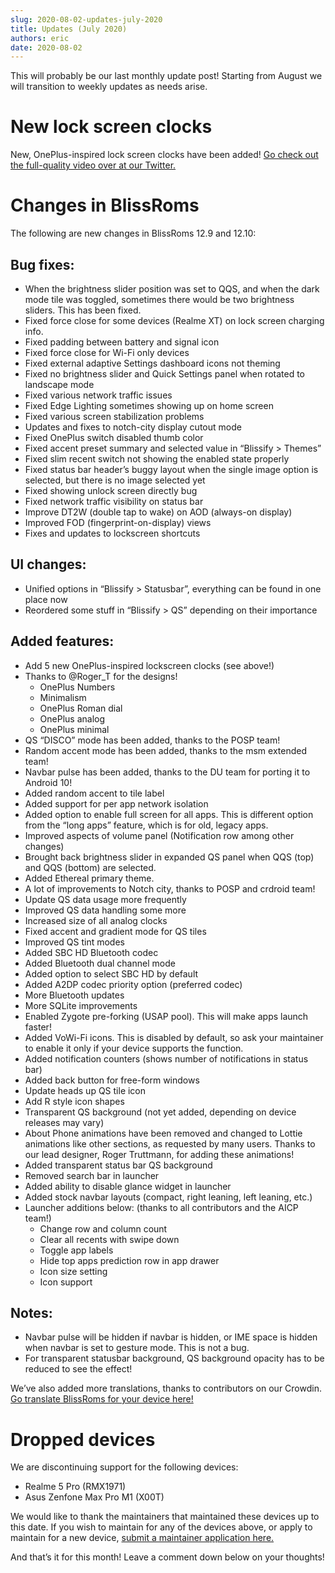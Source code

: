 ```yaml
---
slug: 2020-08-02-updates-july-2020
title: Updates (July 2020)
authors: eric
date: 2020-08-02
---
```


This will probably be our last monthly update post! Starting from August we will transition to weekly updates as needs arise.

# New lock screen clocks

New, OnePlus-inspired lock screen clocks have been added! [Go check out the full-quality video over at our Twitter.][twitter-video-link]

[twitter-video-link]: https://twitter.com/Bliss_ROMs/status/1284537875405565952

# Changes in BlissRoms

The following are new changes in BlissRoms 12.9 and 12.10:

## Bug fixes:

- When the brightness slider position was set to QQS, and when the dark mode tile was toggled, sometimes there would be two brightness sliders. This has been fixed.
- Fixed force close for some devices (Realme XT) on lock screen charging info.
- Fixed padding between battery and signal icon
- Fixed force close for Wi-Fi only devices
- Fixed external adaptive Settings dashboard icons not theming
- Fixed no brightness slider and Quick Settings panel when rotated to landscape mode
- Fixed various network traffic issues
- Fixed Edge Lighting sometimes showing up on home screen
- Fixed various screen stabilization problems
- Updates and fixes to notch-city display cutout mode
- Fixed OnePlus switch disabled thumb color
- Fixed accent preset summary and selected value in “Blissify > Themes”
- Fixed slim recent switch not showing the enabled state properly
- Fixed status bar header’s buggy layout when the single image option is selected, but there is no image selected yet
- Fixed showing unlock screen directly bug
- Fixed network traffic visibility on status bar
- Improve DT2W (double tap to wake) on AOD (always-on display)
- Improved FOD (fingerprint-on-display) views
- Fixes and updates to lockscreen shortcuts

## UI changes:

- Unified options in “Blissify > Statusbar”, everything can be found in one place now
- Reordered some stuff in “Blissify > QS” depending on their importance

## Added features:

- Add 5 new OnePlus-inspired lockscreen clocks (see above!)
- Thanks to @Roger_T for the designs!
    - OnePlus Numbers
    - Minimalism
    - OnePlus Roman dial
    - OnePlus analog
    - OnePlus minimal
- QS “DISCO” mode has been added, thanks to the POSP team!
- Random accent mode has been added, thanks to the msm extended team!
- Navbar pulse has been added, thanks to the DU team for porting it to Android 10!
- Added random accent to tile label
- Added support for per app network isolation
- Added option to enable full screen for all apps. This is different option from the “long apps” feature, which is for old, legacy apps.
- Improved aspects of volume panel (Notification row among other changes)
- Brought back brightness slider in expanded QS panel when QQS (top) and QQS (bottom) are selected.
- Added Ethereal primary theme.
- A lot of improvements to Notch city, thanks to POSP and crdroid team!
- Update QS data usage more frequently
- Improved QS data handling some more
- Increased size of all analog clocks
- Fixed accent and gradient mode for QS tiles
- Improved QS tint modes
- Added SBC HD Bluetooth codec
- Added Bluetooth dual channel mode
- Added option to select SBC HD by default
- Added A2DP codec priority option (preferred codec)
- More Bluetooth updates
- More SQLite improvements
- Enabled Zygote pre-forking (USAP pool). This will make apps launch faster!
- Added VoWi-Fi icons. This is disabled by default, so ask your maintainer to enable it only if your device supports the function.
- Added notification counters (shows number of notifications in status bar)
- Added back button for free-form windows
- Update heads up QS tile icon
- Add R style icon shapes
- Transparent QS background (not yet added, depending on device releases may vary)
- About Phone animations have been removed and changed to Lottie animations like other sections, as requested by many users. Thanks to our lead designer, Roger Truttmann, for adding these animations!
- Added transparent status bar QS background
- Removed search bar in launcher
- Added ability to disable glance widget in launcher
- Added stock navbar layouts (compact, right leaning, left leaning, etc.)
- Launcher additions below: (thanks to all contributors and the AICP team!)
    - Change row and column count
    - Clear all recents with swipe down
    - Toggle app labels
    - Hide top apps prediction row in app drawer
    - Icon size setting
    - Icon support

## Notes:

- Navbar pulse will be hidden if navbar is hidden, or IME space is hidden when navbar is set to gesture mode. This is not a bug.
- For transparent statusbar background, QS background opacity has to be reduced to see the effect!

We’ve also added more translations, thanks to contributors on our Crowdin. [Go translate BlissRoms for your device here!][blissroms-crowdin]

[blissroms-crowdin]: http://translate.blissroms.com/

# Dropped devices

We are discontinuing support for the following devices:

- Realme 5 Pro (RMX1971)
- Asus Zenfone Max Pro M1 (X00T)

We would like to thank the maintainers that maintained these devices up to this date. If you wish to maintain for any of the devices above, or apply to maintain for a new device, [submit a maintainer application here.][maintainer-application]

[maintainer-application]: https://blissroms.com/maintainers/

And that’s it for this month! Leave a comment down below on your thoughts!